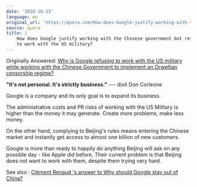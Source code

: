 ```yaml
---
date: '2018-10-23'
language: en
original_url: 'https://quora.com/How-does-Google-justify-working-with-the-Chinese-government-but-refusing-to-work-with-the-US-military/answer/Clément-Renaud'
source: quora
title: |
    How does Google justify working with the Chinese government but refusing
    to work with the US military?
---
```


Originally Answered: [Why is Google refusing to work with the US
military while working with the Chinese Government to implement an
Orwellian censorship
regime?](http://quora.com/Why-is-Google-refusing-to-work-with-the-US-military-while-working-with-the-Chinese-Government-to-implement-an-Orwellian-censorship-regime?no_redirect=1)

**"It's not personal. It's strictly business."** --- dixit Don Corleone

Google is a company and its only goal is to expand its business.

The administrative costs and PR risks of working with the US Military is
higher than the money it may generate. Create more problems, make less
money.

On the other hand, complying to Beijing's rules means entering the
Chinese market and instantly get access to almost one billion of new
customers.

Google is more than ready to happily do anything Beijing will ask on any
possible day - like Apple did before. Their current problem is that
Beijing does not want to work with them, despite them trying very hard.

See also : [Clément Renaud 's answer to Why should Google stay out of
China?](http://quora.com/Why-should-Google-stay-out-of-China/answer/Cl%C3%A9ment-Renaud)
